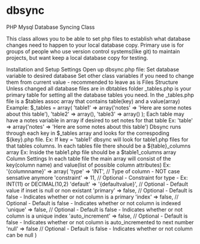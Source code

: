 dbsync
======

PHP Mysql Database Syncing Class

This class allows you to be able to set php files to establish what database changes need to happen to your local database copy. 
Primary use is for groups of people who use version control systems(like git) to maintain projects, 
but want keep a local database copy for testing.

Installation and Setup
Settings
Open up dbsync.php file:
Set database variable to desired database
Set other class variables if you need to change them from current value - recommended to leave as is
Files Structure
Unless changed all database files are in dbtables folder
_tables.php is your primary table for setting all the database tables you need.
In the _tables.php file is a $tables assoc array that contains table(key) and a value(array)
Example:
$_tables = array(
    'table1' => array('notes' => 'Here are some notes about this table'),
    'table2' => array(),
    'table3' => array()
);
Each table may have a notes variable in array if desired to set notes for that table
Ex: 'table' => array('notes' => 'Here are some notes about this table')
Dbsync runs through each key in $_tables array and looks for the correspoding ${key}.php file.
Ex: If key = 'table1' dbsync will look for table1.php files for that tables columns.
In each tables file there should be a ${table}_columns array
Ex: Inside the table1.php file should be a $table1_columns array
Column Settings
In each table file the main array will consist of the key(column name) and value(list of possible column attributes)
Ex:
'{columnname}' => array(
    'type' => 'INT', // Type of column - NOT case sensative anymore
    'constraint' => 11, // Optional - Constraint for type - Ex: INT(11) or DECIMAL(10,2)
    'default' => '{defaultvalue}', // Optional - Default value if inset is null or non existant
    'primary' => false, // Optional - Default is false - Indicates whether or not column is a primary
    'index' => false, // Optional - Default is false - Indicates whether or not column is indexed
    'unique' => false, // Optional - Default is false - Indicates whether or not column is a unique index
    'auto_increment' => false, // Optional - Default is false - Indicates whether or not column is auto_incremented to next number
    'null' => false // Optional - Default is false - Indicates whether or not column can be null
)